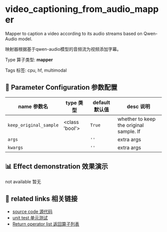 # video_captioning_from_audio_mapper

Mapper to caption a video according to its audio streams based on Qwen-Audio model.

映射器根据基于qwen-audio模型的音频流为视频添加字幕。

Type 算子类型: **mapper**

Tags 标签: cpu, hf, multimodal

## 🔧 Parameter Configuration 参数配置
| name 参数名 | type 类型 | default 默认值 | desc 说明 |
|--------|------|--------|------|
| `keep_original_sample` | <class 'bool'> | `True` | whether to keep the original sample. If |
| `args` |  | `''` | extra args |
| `kwargs` |  | `''` | extra args |

## 📊 Effect demonstration 效果演示
not available 暂无

## 🔗 related links 相关链接
- [source code 源代码](../../../data_juicer/ops/mapper/video_captioning_from_audio_mapper.py)
- [unit test 单元测试](../../../tests/ops/mapper/test_video_captioning_from_audio_mapper.py)
- [Return operator list 返回算子列表](../../Operators.md)